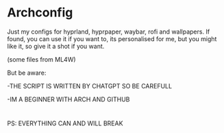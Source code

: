 # Archconfig
Just my configs for hyprland, hyprpaper, waybar, rofi and wallpapers. If found, you can use it if you want to, its personalised for me, but you might like it, so give it a shot if you want.

(some files from ML4W)

But be aware:

-THE SCRIPT IS WRITTEN BY CHATGPT SO BE CAREFULL 

-IM A BEGINNER WITH ARCH AND GITHUB

#
PS: EVERYTHING CAN AND WILL BREAK
